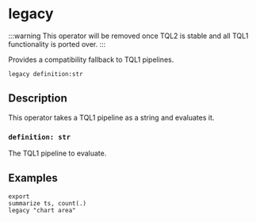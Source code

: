 # legacy

:::warning
This operator will be removed once TQL2 is stable and all TQL1 functionality is
ported over.
:::

Provides a compatibility fallback to TQL1 pipelines.

```tql
legacy definition:str
```

## Description

This operator takes a TQL1 pipeline as a string and evaluates it.

### `definition: str`

The TQL1 pipeline to evaluate.

## Examples

```tql
export
summarize ts, count(.)
legacy "chart area"
```
